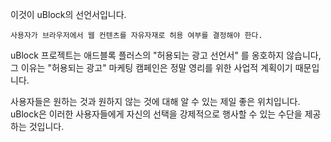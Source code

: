 이것이 uBlock의 선언서입니다.

    사용자가 브라우저에서 웹 컨텐츠를 자유자재로 허용 여부를 결정해야 한다.

uBlock 프로젝트는 애드블록 플러스의 "허용되는 광고 선언서" 를 옹호하지 않습니다, 그 이유는 "허용되는 광고" 마케팅 캠페인은 정말 영리를 위한 사업적 계획이기 때문입니다.

사용자들은 원하는 것과 원하지 않는 것에 대해 알 수 있는 제일 좋은 위치입니다. uBlock은 이러한 사용자들에게 자신의 선택을 강제적으로 행사할 수 있는 수단을 제공하는 것입니다.
